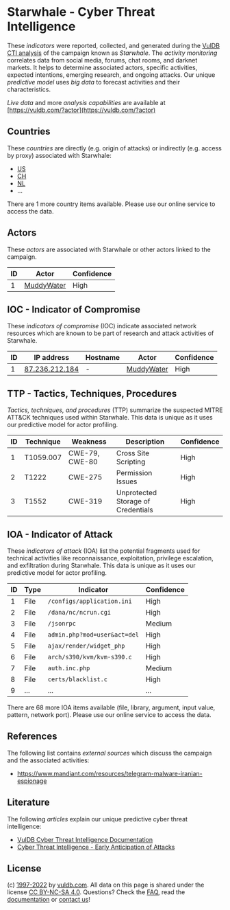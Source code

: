 # Starwhale - Cyber Threat Intelligence

These _indicators_ were reported, collected, and generated during the [VulDB CTI analysis](https://vuldb.com/?kb.cti) of the campaign known as _Starwhale_. The _activity monitoring_ correlates data from social media, forums, chat rooms, and darknet markets. It helps to determine associated actors, specific activities, expected intentions, emerging research, and ongoing attacks. Our unique _predictive model_ uses _big data_ to forecast activities and their characteristics.

_Live data_ and more _analysis capabilities_ are available at [https://vuldb.com/?actor](https://vuldb.com/?actor)

## Countries

These _countries_ are directly (e.g. origin of attacks) or indirectly (e.g. access by proxy) associated with Starwhale:

* [US](https://vuldb.com/?country.us)
* [CH](https://vuldb.com/?country.ch)
* [NL](https://vuldb.com/?country.nl)
* ...

There are 1 more country items available. Please use our online service to access the data.

## Actors

These _actors_ are associated with Starwhale or other actors linked to the campaign.

ID | Actor | Confidence
-- | ----- | ----------
1 | [MuddyWater](https://vuldb.com/?actor.muddywater) | High

## IOC - Indicator of Compromise

These _indicators of compromise_ (IOC) indicate associated network resources which are known to be part of research and attack activities of Starwhale.

ID | IP address | Hostname | Actor | Confidence
-- | ---------- | -------- | ----- | ----------
1 | [87.236.212.184](https://vuldb.com/?ip.87.236.212.184) | - | [MuddyWater](https://vuldb.com/?actor.muddywater) | High

## TTP - Tactics, Techniques, Procedures

_Tactics, techniques, and procedures_ (TTP) summarize the suspected MITRE ATT&CK techniques used within Starwhale. This data is unique as it uses our predictive model for actor profiling.

ID | Technique | Weakness | Description | Confidence
-- | --------- | -------- | ----------- | ----------
1 | T1059.007 | CWE-79, CWE-80 | Cross Site Scripting | High
2 | T1222 | CWE-275 | Permission Issues | High
3 | T1552 | CWE-319 | Unprotected Storage of Credentials | High

## IOA - Indicator of Attack

These _indicators of attack_ (IOA) list the potential fragments used for technical activities like reconnaissance, exploitation, privilege escalation, and exfiltration during Starwhale. This data is unique as it uses our predictive model for actor profiling.

ID | Type | Indicator | Confidence
-- | ---- | --------- | ----------
1 | File | `/configs/application.ini` | High
2 | File | `/dana/nc/ncrun.cgi` | High
3 | File | `/jsonrpc` | Medium
4 | File | `admin.php?mod=user&act=del` | High
5 | File | `ajax/render/widget_php` | High
6 | File | `arch/s390/kvm/kvm-s390.c` | High
7 | File | `auth.inc.php` | Medium
8 | File | `certs/blacklist.c` | High
9 | ... | ... | ...

There are 68 more IOA items available (file, library, argument, input value, pattern, network port). Please use our online service to access the data.

## References

The following list contains _external sources_ which discuss the campaign and the associated activities:

* https://www.mandiant.com/resources/telegram-malware-iranian-espionage

## Literature

The following _articles_ explain our unique predictive cyber threat intelligence:

* [VulDB Cyber Threat Intelligence Documentation](https://vuldb.com/?kb.cti)
* [Cyber Threat Intelligence - Early Anticipation of Attacks](https://www.scip.ch/en/?labs.20201022)

## License

(c) [1997-2022](https://vuldb.com/?kb.changelog) by [vuldb.com](https://vuldb.com/?kb.about). All data on this page is shared under the license [CC BY-NC-SA 4.0](https://creativecommons.org/licenses/by-nc-sa/4.0/). Questions? Check the [FAQ](https://vuldb.com/?kb.faq), read the [documentation](https://vuldb.com/?kb) or [contact us](https://vuldb.com/?contact)!
